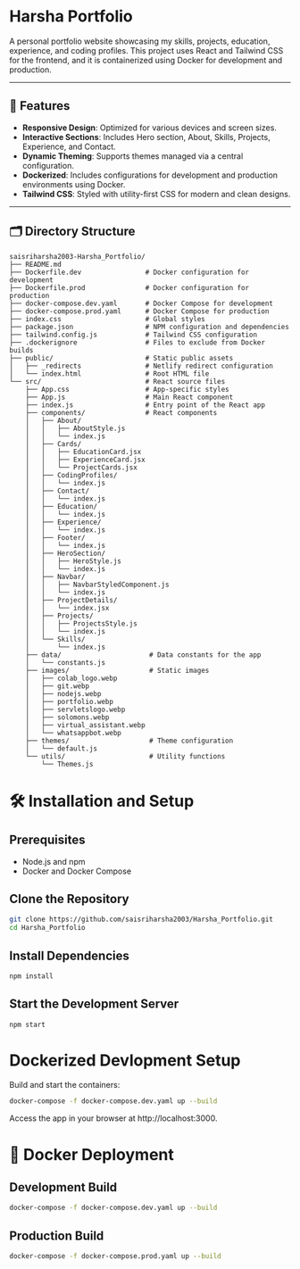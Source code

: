 # Harsha Portfolio

A personal portfolio website showcasing my skills, projects, education, experience, and coding profiles. This project uses React and Tailwind CSS for the frontend, and it is containerized using Docker for development and production.

---

## 🚀 Features

- **Responsive Design**: Optimized for various devices and screen sizes.
- **Interactive Sections**: Includes Hero section, About, Skills, Projects, Experience, and Contact.
- **Dynamic Theming**: Supports themes managed via a central configuration.
- **Dockerized**: Includes configurations for development and production environments using Docker.
- **Tailwind CSS**: Styled with utility-first CSS for modern and clean designs.

---

## 🗂️ Directory Structure

```plaintext
saisriharsha2003-Harsha_Portfolio/
├── README.md
├── Dockerfile.dev                # Docker configuration for development
├── Dockerfile.prod               # Docker configuration for production
├── docker-compose.dev.yaml       # Docker Compose for development
├── docker-compose.prod.yaml      # Docker Compose for production
├── index.css                     # Global styles
├── package.json                  # NPM configuration and dependencies
├── tailwind.config.js            # Tailwind CSS configuration
├── .dockerignore                 # Files to exclude from Docker builds
├── public/                       # Static public assets
│   ├── _redirects                # Netlify redirect configuration
│   └── index.html                # Root HTML file
└── src/                          # React source files
    ├── App.css                   # App-specific styles
    ├── App.js                    # Main React component
    ├── index.js                  # Entry point of the React app
    ├── components/               # React components
    │   ├── About/
    │   │   ├── AboutStyle.js
    │   │   └── index.js
    │   ├── Cards/
    │   │   ├── EducationCard.jsx
    │   │   ├── ExperienceCard.jsx
    │   │   └── ProjectCards.jsx
    │   ├── CodingProfiles/
    │   │   └── index.js
    │   ├── Contact/
    │   │   └── index.js
    │   ├── Education/
    │   │   └── index.js
    │   ├── Experience/
    │   │   └── index.js
    │   ├── Footer/
    │   │   └── index.js
    │   ├── HeroSection/
    │   │   ├── HeroStyle.js
    │   │   └── index.js
    │   ├── Navbar/
    │   │   ├── NavbarStyledComponent.js
    │   │   └── index.js
    │   ├── ProjectDetails/
    │   │   └── index.jsx
    │   ├── Projects/
    │   │   ├── ProjectsStyle.js
    │   │   └── index.js
    │   └── Skills/
    │       └── index.js
    ├── data/                      # Data constants for the app
    │   └── constants.js
    ├── images/                    # Static images
    │   ├── colab_logo.webp
    │   ├── git.webp
    │   ├── nodejs.webp
    │   ├── portfolio.webp
    │   ├── servletslogo.webp
    │   ├── solomons.webp
    │   ├── virtual_assistant.webp
    │   └── whatsappbot.webp
    ├── themes/                    # Theme configuration
    │   └── default.js
    └── utils/                     # Utility functions
        └── Themes.js
```

# 🛠️ Installation and Setup

## Prerequisites

- Node.js and npm
- Docker and Docker Compose

## Clone the Repository

```bash
git clone https://github.com/saisriharsha2003/Harsha_Portfolio.git
cd Harsha_Portfolio
```

## Install Dependencies

```bash
npm install
```

## Start the Development Server

```bash
npm start
```

# Dockerized Devlopment Setup

Build and start the containers:

```bash
docker-compose -f docker-compose.dev.yaml up --build
```

Access the app in your browser at http://localhost:3000.

# 🐳 Docker Deployment

## Development Build

```bash
docker-compose -f docker-compose.dev.yaml up --build
```

## Production Build

```bash
docker-compose -f docker-compose.prod.yaml up --build
```


